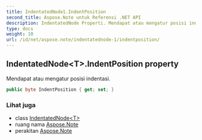 ```yaml
---
title: IndentatedNode1.IndentPosition
second_title: Aspose.Note untuk Referensi .NET API
description: IndentatedNode Properti. Mendapat atau mengatur posisi indentasi.
type: docs
weight: 10
url: /id/net/aspose.note/indentatednode-1/indentposition/
---
```

## IndentatedNode&lt;T&gt;.IndentPosition property

Mendapat atau mengatur posisi indentasi.

```csharp
public byte IndentPosition { get; set; }
```

### Lihat juga

* class [IndentatedNode&lt;T&gt;](../)
* ruang nama [Aspose.Note](../../indentatednode-1/)
* perakitan [Aspose.Note](../../../)



